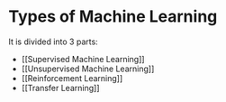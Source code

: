 # Types of Machine Learning
It is divided into 3 parts:
- [[Supervised Machine Learning]]
- [[Unsupervised Machine Learning]]
- [[Reinforcement Learning]]
- [[Transfer Learning]]
